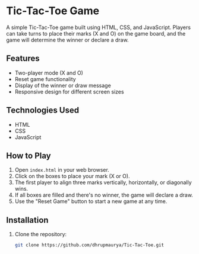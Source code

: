 # Tic-Tac-Toe Game

A simple Tic-Tac-Toe game built using HTML, CSS, and JavaScript. Players can take turns to place their marks (X and O) on the game board, and the game will determine the winner or declare a draw.

## Features

- Two-player mode (X and O)
- Reset game functionality
- Display of the winner or draw message
- Responsive design for different screen sizes

## Technologies Used

- HTML
- CSS
- JavaScript

## How to Play

1. Open `index.html` in your web browser.
2. Click on the boxes to place your mark (X or O).
3. The first player to align three marks vertically, horizontally, or diagonally wins.
4. If all boxes are filled and there's no winner, the game will declare a draw.
5. Use the "Reset Game" button to start a new game at any time.

## Installation

1. Clone the repository:
   ```bash
   git clone https://github.com/dhrupmaurya/Tic-Tac-Toe.git
